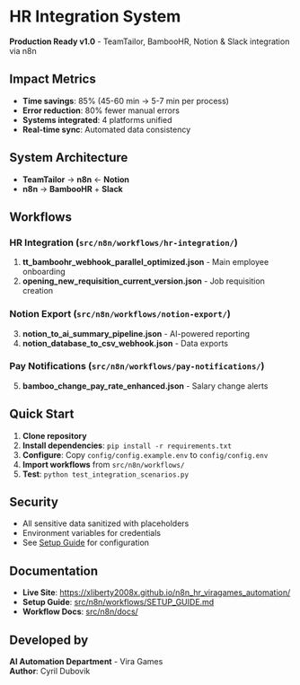 # HR Integration System

**Production Ready v1.0** - TeamTailor, BambooHR, Notion & Slack integration via n8n

## Impact Metrics
- **Time savings**: 85% (45-60 min → 5-7 min per process)
- **Error reduction**: 80% fewer manual errors
- **Systems integrated**: 4 platforms unified
- **Real-time sync**: Automated data consistency

## System Architecture
- **TeamTailor** → **n8n** ← **Notion**
- **n8n** → **BambooHR** + **Slack**

## Workflows

### HR Integration (`src/n8n/workflows/hr-integration/`)
1. **tt_bamboohr_webhook_parallel_optimized.json** - Main employee onboarding
2. **opening_new_requisition_current_version.json** - Job requisition creation

### Notion Export (`src/n8n/workflows/notion-export/`)
3. **notion_to_ai_summary_pipeline.json** - AI-powered reporting
4. **notion_database_to_csv_webhook.json** - Data exports

### Pay Notifications (`src/n8n/workflows/pay-notifications/`)
5. **bamboo_change_pay_rate_enhanced.json** - Salary change alerts

## Quick Start

1. **Clone repository**
2. **Install dependencies**: `pip install -r requirements.txt`
3. **Configure**: Copy `config/config.example.env` to `config/config.env`
4. **Import workflows** from `src/n8n/workflows/`
5. **Test**: `python test_integration_scenarios.py`

## Security
- All sensitive data sanitized with placeholders
- Environment variables for credentials
- See [Setup Guide](src/n8n/workflows/SETUP_GUIDE.md) for configuration

## Documentation
- **Live Site**: https://xliberty2008x.github.io/n8n_hr_viragames_automation/
- **Setup Guide**: [src/n8n/workflows/SETUP_GUIDE.md](src/n8n/workflows/SETUP_GUIDE.md)
- **Workflow Docs**: [src/n8n/docs/](src/n8n/docs/)

## Developed by
**AI Automation Department** - Vira Games  
**Author**: Cyril Dubovik
